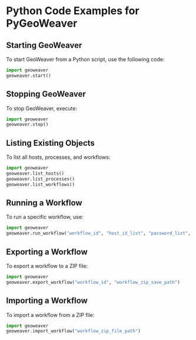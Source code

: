 # Python Code Examples for PyGeoWeaver

## Starting GeoWeaver

To start GeoWeaver from a Python script, use the following code:

```python
import geoweaver
geoweaver.start()
```

## Stopping GeoWeaver

To stop GeoWeaver, execute:

```python
import geoweaver
geoweaver.stop()
```

## Listing Existing Objects

To list all hosts, processes, and workflows:

```python
import geoweaver
geoweaver.list_hosts()
geoweaver.list_processes()
geoweaver.list_workflows()
```

## Running a Workflow

To run a specific workflow, use:

```python
import geoweaver
geoweaver.run_workflow("workflow_id", "host_id_list", "password_list", "environment_list")
```

## Exporting a Workflow

To export a workflow to a ZIP file:

```python
import geoweaver
geoweaver.export_workflow("workflow_id", "workflow_zip_save_path")
```

## Importing a Workflow

To import a workflow from a ZIP file:

```python
import geoweaver
geoweaver.import_workflow("workflow_zip_file_path")
```